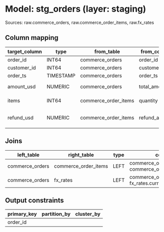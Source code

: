 # Model: stg_orders (layer: staging)

Sources: raw.commerce_orders, raw.commerce_order_items, raw.fx_rates

## Column mapping

| target_column | type | from_table | from_column | transform | nullable | tests | description |
|---------------|------|------------|-------------|-----------|----------|-------|-------------|
| order_id | INT64 | commerce_orders | order_id |  | False |  |  |
| customer_id | INT64 | commerce_orders | customer_id |  | False |  |  |
| order_ts | TIMESTAMP | commerce_orders | order_ts |  | True |  |  |
| amount_usd | NUMERIC | commerce_orders | total_amount | {from} * fx_rates.rate_to_usd | True |  | Normalized to USD |
| items | INT64 | commerce_order_items | quantity | SUM({from}) | True |  | Total items per order |
| refund_usd | NUMERIC | commerce_order_items | refund_amount | SUM({from}) * fx_rates.rate_to_usd | True |  | Refund amount normalized |

## Joins

| left_table | right_table | type | condition |
|------------|-------------|------|-----------|
| commerce_orders | commerce_order_items | LEFT | commerce_orders.order_id = commerce_order_items.order_id |
| commerce_orders | fx_rates | LEFT | commerce_orders.currency = fx_rates.currency |

## Output constraints

| primary_key | partition_by | cluster_by |
|-------------|--------------|------------|
| order_id |  |  |
